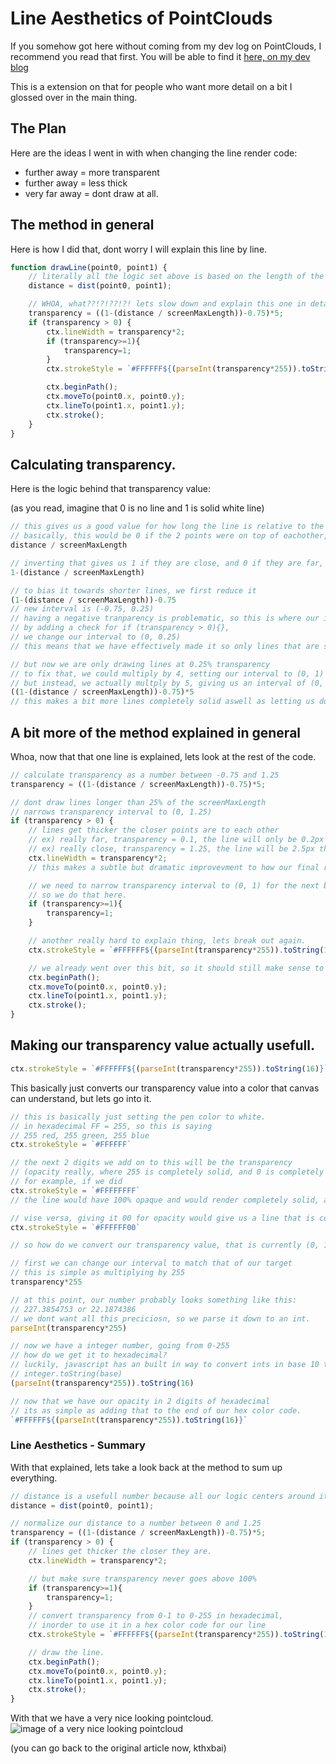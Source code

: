 # Line Aesthetics of PointClouds
If you somehow got here without coming from my dev log on PointClouds, I recommend you read that first. You will be able to find it [here, on my dev blog](https://dev.to/f53)

This is a extension on that for people who want more detail on a bit I glossed over in the main thing.

## The Plan

Here are the ideas I went in with when changing the line render code:
- further away = more transparent
- further away = less thick
- very far away = dont draw at all.

## The method in general

Here is how I did that, dont worry I will explain this line by line.

```js
function drawLine(point0, point1) {
    // literally all the logic set above is based on the length of the line, so we calculate that.
    distance = dist(point0, point1);

    // WHOA, what??!?!??!?! lets slow down and explain this one in detail.
    transparency = ((1-(distance / screenMaxLength))-0.75)*5;
    if (transparency > 0) {
        ctx.lineWidth = transparency*2;
        if (transparency>=1){
            transparency=1;
        }
        ctx.strokeStyle = `#FFFFFF${(parseInt(transparency*255)).toString(16)}`;

        ctx.beginPath();
        ctx.moveTo(point0.x, point0.y);
        ctx.lineTo(point1.x, point1.y);
        ctx.stroke();
    }
}
```

## Calculating transparency.

Here is the logic behind that transparency value: 

(as you read, imagine that 0 is no line and 1 is solid white line)
```js
// this gives us a good value for how long the line is relative to the size of the user's screen.
// basically, this would be 0 if the 2 points were on top of eachother, and 1 if the points were on opposite corners of the screen
distance / screenMaxLength

// inverting that gives us 1 if they are close, and 0 if they are far, kinda what we want
1-(distance / screenMaxLength)

// to bias it towards shorter lines, we first reduce it
(1-(distance / screenMaxLength))-0.75
// new interval is (-0.75, 0.25) 
// having a negative tranparency is problematic, so this is where our if statement comes in 
// by adding a check for if (transparency > 0){},
// we change our interval to (0, 0.25)
// this means that we have effectively made it so only lines that are shorter than 1/4 of screenMaxLength are drawn.

// but now we are only drawing lines at 0.25% transparency
// to fix that, we could multiply by 4, setting our interval to (0, 1)
// but instead, we actually multply by 5, giving us an interval of (0, 1.25)
((1-(distance / screenMaxLength))-0.75)*5
// this makes a bit more lines completely solid aswell as letting us do a little trick with the width of lines that are really close together
```

## A bit more of the method explained in general

Whoa, now that that one line is explained, lets look at the rest of the code.

```js
// calculate transparency as a number between -0.75 and 1.25
transparency = ((1-(distance / screenMaxLength))-0.75)*5;

// dont draw lines longer than 25% of the screenMaxLength
// narrows transparency interval to (0, 1.25)
if (transparency > 0) {
    // lines get thicker the closer points are to each other
    // ex) really far, transparency = 0.1, the line will only be 0.2px thick
    // ex) really close, transparency = 1.25, the line will be 2.5px thick
    ctx.lineWidth = transparency*2;
    // this makes a subtle but dramatic improvevment to how our final result looks

    // we need to narrow transparency interval to (0, 1) for the next bit
    // so we do that here.
    if (transparency>=1){
        transparency=1;
    }

    // another really hard to explain thing, lets break out again.
    ctx.strokeStyle = `#FFFFFF${(parseInt(transparency*255)).toString(16)}`;

    // we already went over this bit, so it should still make sense to you
    ctx.beginPath();
    ctx.moveTo(point0.x, point0.y);
    ctx.lineTo(point1.x, point1.y);
    ctx.stroke();
}
```

## Making our transparency value actually usefull.

```js
ctx.strokeStyle = `#FFFFFF${(parseInt(transparency*255)).toString(16)}`;
```
This basically just converts our transparency value into a color that canvas can understand, but lets go into it.

```js
// this is basically just setting the pen color to white.
// in hexadecimal FF = 255, so this is saying 
// 255 red, 255 green, 255 blue
ctx.strokeStyle = `#FFFFFF`

// the next 2 digits we add on to this will be the transparency
// (opacity really, where 255 is completely solid, and 0 is completely see-through)
// for example, if we did
ctx.strokeStyle = `#FFFFFFFF`
// the line would have 100% opaque and would render completely solid, and you couldnt see anything through it.

// vise versa, giving it 00 for opacity would give us a line that is completely see through (invisible)
ctx.strokeStyle = `#FFFFFF00`

// so how do we convert our transparency value, that is currently (0, 1) to this, which should be (0, 255) formatted in hexadecimal?

// first we can change our interval to match that of our target
// this is simple as multiplying by 255
transparency*255

// at this point, our number probably looks something like this:
// 227.3854753 or 22.1874386
// we dont want all this preciciosn, so we parse it down to an int.
parseInt(transparency*255)

// now we have a integer number, going from 0-255
// how do we get it to hexadecimal?
// luckily, javascript has an built in way to convert ints in base 10 to ints in any base!
// integer.toString(base)
(parseInt(transparency*255)).toString(16)

// now that we have our opacity in 2 digits of hexadecimal
// its as simple as adding that to the end of our hex color code.
`#FFFFFF${(parseInt(transparency*255)).toString(16)}`
```

### Line Aesthetics - Summary

With that explained, lets take a look back at the method to sum up everything.

```js
// distance is a usefull number because all our logic centers around it.
distance = dist(point0, point1); 

// normalize our distance to a number between 0 and 1.25
transparency = ((1-(distance / screenMaxLength))-0.75)*5;
if (transparency > 0) {
    // lines get thicker the closer they are.
    ctx.lineWidth = transparency*2;

    // but make sure transparency never goes above 100%
    if (transparency>=1){
        transparency=1;
    }
    // convert transparency from 0-1 to 0-255 in hexadecimal,
    // inorder to use it in a hex color code for our line
    ctx.strokeStyle = `#FFFFFF${(parseInt(transparency*255)).toString(16)}`;

    // draw the line.
    ctx.beginPath();
    ctx.moveTo(point0.x, point0.y);
    ctx.lineTo(point1.x, point1.y);
    ctx.stroke();
}
```

With that we have a very nice looking pointcloud.
![image of a very nice looking pointcloud](https://i.imgur.com/iyVA4FR.png)

(you can go back to the original article now, kthxbai)